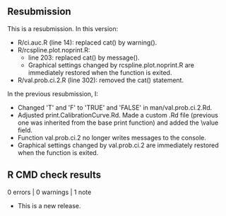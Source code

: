 ## Resubmission
This is a resubmission. In this version:
- R/ci.auc.R (line 14): replaced cat() by warning().
- R/rcspline.plot.noprint.R: 
  * line 203: replaced cat() by message().
  * Graphical settings changed by rcspline.plot.noprint.R are immediately restored when the function is exited.
- R/val.prob.ci.2.R (line 302): removed the cat() statement.

In the previous resubmission, I:
- Changed 'T' and 'F' to 'TRUE' and 'FALSE' in man/val.prob.ci.2.Rd.
- Adjusted print.CalibrationCurve.Rd. Made a custom .Rd file (previous one was inherited from the base print function) and added the \value field.
- Function val.prob.ci.2 no longer writes messages to the console.
- Graphical settings changed by val.prob.ci.2 are immediately restored when the function is exited.

## R CMD check results

0 errors | 0 warnings | 1 note

* This is a new release.
